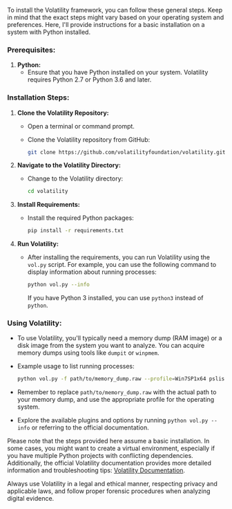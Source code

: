 To install the Volatility framework, you can follow these general steps. Keep in mind that the exact steps might vary based on your operating system and preferences. Here, I'll provide instructions for a basic installation on a system with Python installed.

### Prerequisites:

1. **Python:**
   - Ensure that you have Python installed on your system. Volatility requires Python 2.7 or Python 3.6 and later.

### Installation Steps:

1. **Clone the Volatility Repository:**
   - Open a terminal or command prompt.
   - Clone the Volatility repository from GitHub:

     ```bash
     git clone https://github.com/volatilityfoundation/volatility.git
     ```

2. **Navigate to the Volatility Directory:**
   - Change to the Volatility directory:

     ```bash
     cd volatility
     ```

3. **Install Requirements:**
   - Install the required Python packages:

     ```bash
     pip install -r requirements.txt
     ```

4. **Run Volatility:**
   - After installing the requirements, you can run Volatility using the `vol.py` script. For example, you can use the following command to display information about running processes:

     ```bash
     python vol.py --info
     ```

     If you have Python 3 installed, you can use `python3` instead of `python`.

### Using Volatility:

- To use Volatility, you'll typically need a memory dump (RAM image) or a disk image from the system you want to analyze. You can acquire memory dumps using tools like `dumpit` or `winpmem`.

- Example usage to list running processes:

  ```bash
  python vol.py -f path/to/memory_dump.raw --profile=Win7SP1x64 pslist
  ```

- Remember to replace `path/to/memory_dump.raw` with the actual path to your memory dump, and use the appropriate profile for the operating system.

- Explore the available plugins and options by running `python vol.py --info` or referring to the official documentation.

Please note that the steps provided here assume a basic installation. In some cases, you might want to create a virtual environment, especially if you have multiple Python projects with conflicting dependencies. Additionally, the official Volatility documentation provides more detailed information and troubleshooting tips: [Volatility Documentation](https://github.com/volatilityfoundation/volatility/wiki).

Always use Volatility in a legal and ethical manner, respecting privacy and applicable laws, and follow proper forensic procedures when analyzing digital evidence.
